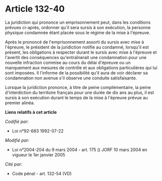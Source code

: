 # Article 132-40

La juridiction qui prononce un emprisonnement peut, dans les conditions prévues ci-après, ordonner qu'il sera sursis à son
exécution, la personne physique condamnée étant placée sous le régime de la mise à l'épreuve.

Après le prononcé de l'emprisonnement assorti du sursis avec mise à l'épreuve, le président de la juridiction notifie au
condamné, lorsqu'il est présent, les obligations à respecter durant le sursis avec mise à l'épreuve et l'avertit des
conséquences qu'entraînerait une condamnation pour une nouvelle infraction commise au cours du délai d'épreuve ou un
manquement aux mesures de contrôle et aux obligations particulières qui lui sont imposées. Il l'informe de la possibilité
qu'il aura de voir déclarer sa condamnation non avenue s'il observe une conduite satisfaisante.

Lorsque la juridiction prononce, à titre de peine complémentaire, la peine d'interdiction du territoire français pour une
durée de dix ans au plus, il est sursis à son exécution durant le temps de la mise à l'épreuve prévue au premier alinéa.

**Liens relatifs à cet article**

_Codifié par_:

  - Loi n°92-683 1992-07-22

_Modifié par_:

  - Loi n°2004-204 du 9 mars 2004 - art. 175 () JORF 10 mars 2004 en vigueur le 1er janvier 2005

_Cité par_:

  - Code pénal - art. 132-54 (VD)
